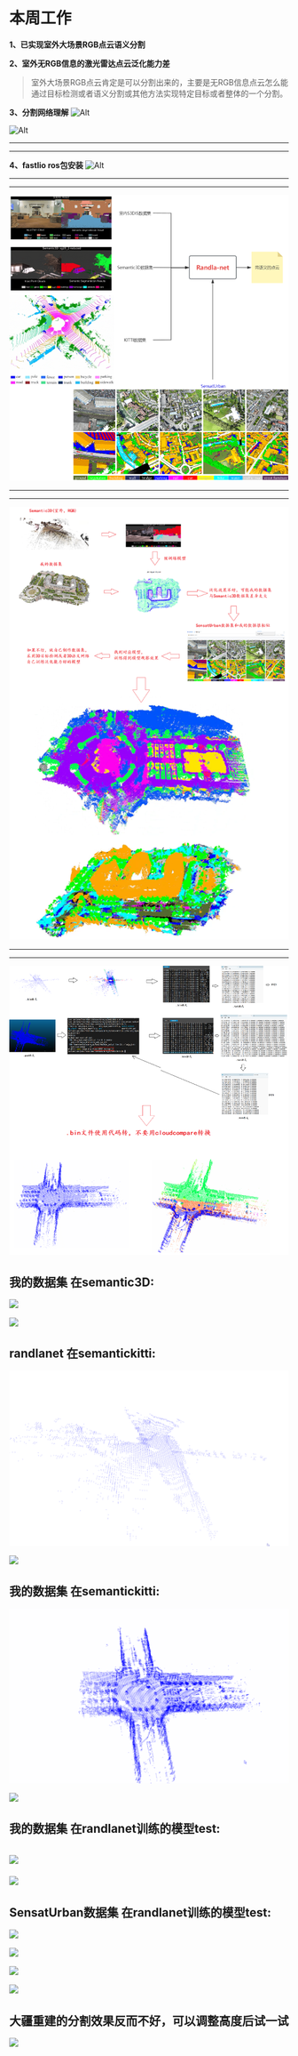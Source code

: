 # 本周工作
**1、已实现室外大场景RGB点云语义分割**

**2、室外无RGB信息的激光雷达点云泛化能力差**

> 室外大场景RGB点云肯定是可以分割出来的，主要是无RGB信息点云怎么能通过目标检测或者语义分割或其他方法实现特定目标或者整体的一个分割。

**3、分割网络理解**
![Alt](https://img-blog.csdnimg.cn/fe9a43c9d0404664b7fefe28951edb9d.png#pic_center)

![Alt](https://img-blog.csdnimg.cn/b786830329134be3a2e9ec0e87daf39c.png#pic_center)

--- 
--- 
**4、fastlio ros包安装**
![Alt](https://img-blog.csdnimg.cn/44aac8f08c0b4a7ea5057783375b7d1c.png#pic_center)

---
---
![](https://github.com/Darren-pty/Research/blob/main/Learning%20of%20way/Semester/picture/76.png)

---
---
![](https://github.com/Darren-pty/Research/blob/main/Learning%20of%20way/Semester/picture/75.png)

--- 
--- 

![](https://github.com/Darren-pty/Research/blob/main/Learning%20of%20way/Semester/picture/77.png)


## 我的数据集 在semantic3D:
![](https://github.com/Darren-pty/Research/blob/main/Learning%20of%20way/Semester/picture/21.gif)

![](https://github.com/Darren-pty/Research/blob/main/Learning%20of%20way/Semester/picture/22.gif)


## randlanet 在semantickitti:
![](https://github.com/Darren-pty/Research/blob/main/Learning%20of%20way/Semester/picture/19.gif)

![](https://github.com/Darren-pty/Research/blob/main/Learning%20of%20way/Semester/picture/20.gif)


## 我的数据集 在semantickitti:
![](https://github.com/Darren-pty/Research/blob/main/Learning%20of%20way/Semester/picture/17.gif)

![](https://github.com/Darren-pty/Research/blob/main/Learning%20of%20way/Semester/picture/18.gif)



## 我的数据集 在randlanet训练的模型test:

![](https://github.com/Darren-pty/Research/blob/main/Learning%20of%20way/Semester/picture/23.gif)
--- 
![](https://github.com/Darren-pty/Research/blob/main/Learning%20of%20way/Semester/picture/24.gif)



## SensatUrban数据集 在randlanet训练的模型test:

![](https://github.com/Darren-pty/Research/blob/main/Learning%20of%20way/Semester/picture/25.gif)

![](https://github.com/Darren-pty/Research/blob/main/Learning%20of%20way/Semester/picture/26.gif)

![](https://github.com/Darren-pty/Research/blob/main/Learning%20of%20way/Semester/picture/27.gif)

![](https://github.com/Darren-pty/Research/blob/main/Learning%20of%20way/Semester/picture/28.gif)


## 大疆重建的分割效果反而不好，可以调整高度后试一试

![](https://github.com/Darren-pty/Research/blob/main/Learning%20of%20way/Semester/picture/0000.png)



